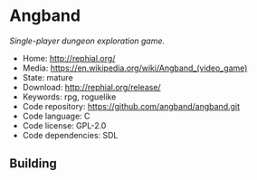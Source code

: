 # Angband

_Single-player dungeon exploration game._

- Home: http://rephial.org/
- Media: <https://en.wikipedia.org/wiki/Angband_(video_game)>
- State: mature
- Download: http://rephial.org/release/
- Keywords: rpg, roguelike
- Code repository: https://github.com/angband/angband.git
- Code language: C
- Code license: GPL-2.0
- Code dependencies: SDL

## Building


